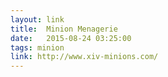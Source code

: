 ```yaml
---
layout: link
title:  Minion Menagerie
date:   2015-08-24 03:25:00
tags: minion
link: http://www.xiv-minions.com/
---
```

